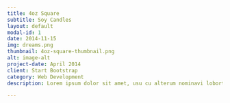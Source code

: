 ```yaml
---
title: 4oz Square
subtitle: Soy Candles
layout: default
modal-id: 1
date: 2014-11-15
img: dreams.png
thumbnail: 4oz-square-thumbnail.png
alt: image-alt
project-date: April 2014
client: Start Bootstrap
category: Web Development
description: Lorem ipsum dolor sit amet, usu cu alterum nominavi lobortis. At duo novum diceret. Tantas apeirian vix et, usu sanctus postulant inciderint ut, populo diceret necessitatibus in vim. Cu eum dicam feugiat noluisse.

---
```

